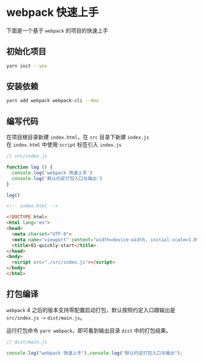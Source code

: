 # webpack 快速上手

下面是一个基于 `webpack` 的项目的快速上手

## 初始化项目

```bash
yarn init --yes
```

## 安装依赖

```bash
yarn add webpack webpack-cli --dev
```

## 编写代码

在项目根目录新建 `index.html`，在 `src` 目录下新建 `index.js`  
在 `index.html` 中使用 `script` 标签引入 `index.js`

```javascript
// src/index.js

function log () {
  console.log('webpack 快速上手')
  console.log('默认约定打包入口与输出')
}

log()
```

```html
<!-- index.html -->

<!DOCTYPE html>
<html lang="en">
<head>
  <meta charset="UTF-8">
  <meta name="viewport" content="width=device-width, initial-scale=1.0">
  <title>01-quickly-start</title>
</head>
<body>
  <script src="./src/index.js"></script>
</body>
</html>
```

## 打包编译

`webpack` 4 之后的版本支持零配置启动打包，默认按照约定入口跟输出是 `src/index.js` `->` `dist/main.js`。

运行打包命令 `yarn webpack`，即可看到输出目录 `dist` 中的打包结果。

```javascript
// dist/main.js

console.log("webpack 快速上手"),console.log("默认约定打包入口与输出");
```